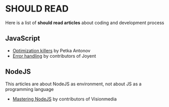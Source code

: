# SHOULD READ

Here is a list of **should read articles** about coding and development process

## JavaScript

* [Optimization killers](https://github.com/petkaantonov/bluebird/wiki/Optimization-killers) by Petka Antonov
* [Error handling](https://www.joyent.com/node-js/production/design/errors) by contributors of Joyent

## NodeJS

This articles are about NodeJS as environment, not about JS as a programming language

* [Mastering NodeJS](http://visionmedia.github.io/masteringnode/) by contributors of Visionmedia
